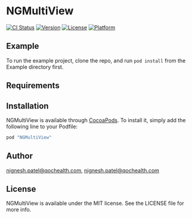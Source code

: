 # NGMultiView

[![CI Status](http://img.shields.io/travis/nignesh.patel@qochealth.com/NGMultiView.svg?style=flat)](https://travis-ci.org/nignesh.patel@qochealth.com/NGMultiView)
[![Version](https://img.shields.io/cocoapods/v/NGMultiView.svg?style=flat)](http://cocoapods.org/pods/NGMultiView)
[![License](https://img.shields.io/cocoapods/l/NGMultiView.svg?style=flat)](http://cocoapods.org/pods/NGMultiView)
[![Platform](https://img.shields.io/cocoapods/p/NGMultiView.svg?style=flat)](http://cocoapods.org/pods/NGMultiView)

## Example

To run the example project, clone the repo, and run `pod install` from the Example directory first.

## Requirements

## Installation

NGMultiView is available through [CocoaPods](http://cocoapods.org). To install
it, simply add the following line to your Podfile:

```ruby
pod "NGMultiView"
```

## Author

nignesh.patel@qochealth.com, nignesh.patel@qochealth.com

## License

NGMultiView is available under the MIT license. See the LICENSE file for more info.
